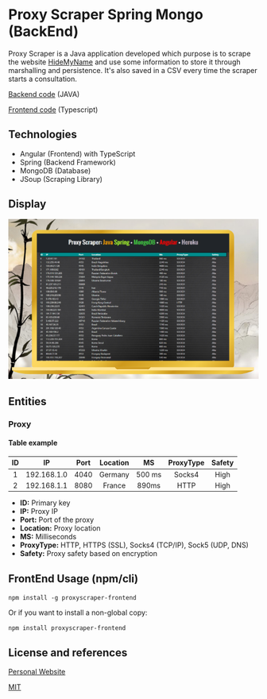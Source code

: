  # Proxy Scraper Spring Mongo (BackEnd)
 Proxy Scraper is a Java application developed which purpose is to scrape
 the website [HideMyName](https://hidemy.name) and use some information to store it
 through marshalling and persistence. It's also saved in a CSV every time the scraper
 starts a consultation.
 
 [Backend code](https://github.com/codepressed/proxyScraperBackend) (JAVA)
 
 [Frontend code](https://github.com/codepressed/proxyScraperFrontend) (Typescript)


## Technologies
- Angular (Frontend) with TypeScript
- Spring (Backend Framework)
- MongoDB (Database)
- JSoup (Scraping Library)

## Display
![](src/main/resources/display.png)

 ## Entities
 ### Proxy
 #### Table example
| ID | IP | Port | Location | MS | ProxyType | Safety |
| :---: | :---: | :---: | :---: | :---: | :---: | :---: |
| 1 | 192.168.1.0 | 4040 | Germany | 500 ms | Socks4 | High
| 2 | 192.168.1.1 | 8080 | France | 890ms | HTTP | High
- __ID:__ Primary key
- __IP:__ Proxy IP
- __Port:__ Port of the proxy
- __Location:__ Proxy location
- __MS:__ Milliseconds
- __ProxyType:__ HTTP, HTTPS (SSL), Socks4 (TCP/IP), Sock5 (UDP, DNS)
- __Safety:__ Proxy safety based on encryption

## FrontEnd Usage (npm/cli)
    npm install -g proxyscraper-frontend
    
Or if you want to install a non-global copy:

    npm install proxyscraper-frontend

 ## License and references
 [Personal Website](https://www.codebinars.com)
 
 [MIT](https://choosealicense.com/licenses/mit/)